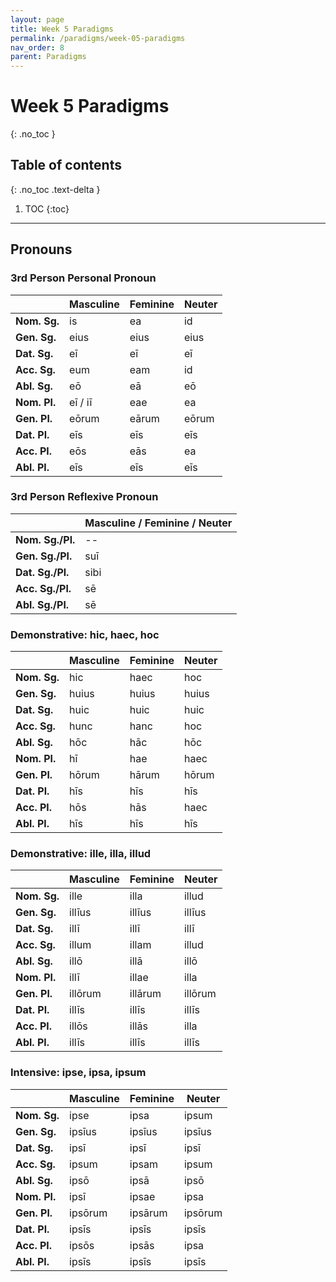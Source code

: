 ```yaml
---
layout: page
title: Week 5 Paradigms
permalink: /paradigms/week-05-paradigms
nav_order: 8
parent: Paradigms
---
```


# Week 5 Paradigms
{: .no_toc }

## Table of contents
{: .no_toc .text-delta }

1. TOC
{:toc}

***

## Pronouns

### 3rd Person Personal Pronoun

|  | **Masculine** | **Feminine** | **Neuter** |
| --- | --- | --- | -- |
| **Nom. Sg.** | is | ea | id |
| **Gen. Sg.** | eius | eius | eius |
| **Dat. Sg.** | eī | eī | eī |
| **Acc. Sg.** | eum | eam | id |
| **Abl. Sg.** | eō | eā | eō |
| **Nom. Pl.** | eī / iī | eae | ea |
| **Gen. Pl.** | eōrum | eārum | eōrum |
| **Dat. Pl.** | eīs | eīs | eīs |
| **Acc. Pl.** | eōs | eās | ea |
| **Abl. Pl.** | eīs | eīs | eīs |

### 3rd Person Reflexive Pronoun

| | **Masculine / Feminine / Neuter** |
| --- | --- |
| **Nom. Sg./Pl.** | -- |
| **Gen. Sg./Pl.** | suī |
| **Dat. Sg./Pl.** | sibi |
| **Acc. Sg./Pl.** | sē |
| **Abl. Sg./Pl.** | sē |

### Demonstrative: hic, haec, hoc

|  | **Masculine** | **Feminine** | **Neuter** |
| --- | --- | --- | -- |
| **Nom. Sg.** | hic | haec | hoc |
| **Gen. Sg.** | huius | huius | huius |
| **Dat. Sg.** | huic | huic | huic |
| **Acc. Sg.** | hunc | hanc | hoc |
| **Abl. Sg.** | hōc | hāc | hōc |
| **Nom. Pl.** | hī | hae | haec |
| **Gen. Pl.** | hōrum | hārum | hōrum |
| **Dat. Pl.** | hīs | hīs | hīs |
| **Acc. Pl.** | hōs | hās | haec |
| **Abl. Pl.** | hīs | hīs | hīs |

### Demonstrative: ille, illa, illud

|  | **Masculine** | **Feminine** | **Neuter** |
| --- | --- | --- | -- |
| **Nom. Sg.** | ille | illa | illud |
| **Gen. Sg.** | illīus | illīus | illīus |
| **Dat. Sg.** | illī | illī | illī |
| **Acc. Sg.** | illum | illam | illud |
| **Abl. Sg.** | illō | illā | illō |
| **Nom. Pl.** | illī | illae | illa |
| **Gen. Pl.** | illōrum | illārum | illōrum |
| **Dat. Pl.** | illīs | illīs | illīs |
| **Acc. Pl.** | illōs | illās | illa |
| **Abl. Pl.** | illīs | illīs | illīs |

### Intensive: ipse, ipsa, ipsum

|  | **Masculine** | **Feminine** | **Neuter** |
| --- | --- | --- | -- |
| **Nom. Sg.** | ipse | ipsa | ipsum |
| **Gen. Sg.** | ipsīus | ipsīus | ipsīus |
| **Dat. Sg.** | ipsī | ipsī | ipsī |
| **Acc. Sg.** | ipsum | ipsam | ipsum |
| **Abl. Sg.** | ipsō | ipsā | ipsō |
| **Nom. Pl.** | ipsī | ipsae | ipsa |
| **Gen. Pl.** | ipsōrum | ipsārum | ipsōrum |
| **Dat. Pl.** | ipsīs | ipsīs | ipsīs |
| **Acc. Pl.** | ipsōs | ipsās | ipsa |
| **Abl. Pl.** | ipsīs | ipsīs | ipsīs |